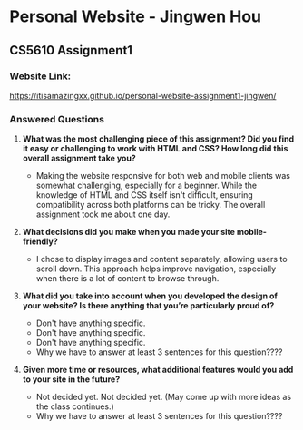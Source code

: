 # Personal Website - Jingwen Hou
## CS5610 Assignment1

### Website Link:
https://itisamazingxx.github.io/personal-website-assignment1-jingwen/

### Answered Questions
1. **What was the most challenging piece of this assignment? Did you find it easy or challenging to work with HTML and CSS? How long did this overall assignment take you?**
   - Making the website responsive for both web and mobile clients was somewhat challenging, especially for a beginner. While the knowledge of HTML and CSS itself isn't difficult, ensuring compatibility across both platforms can be tricky. The overall assignment took me about one day.

2. **What decisions did you make when you made your site mobile-friendly?**
   - I chose to display images and content separately, allowing users to scroll down. This approach helps improve navigation, especially when there is a lot of content to browse through.

3. **What did you take into account when you developed the design of your website? Is there anything that you’re particularly proud of?**
   - Don't have anything specific.
   - Don't have anything specific.
   - Don't have anything specific.
   - Why we have to answer at least 3 sentences for this question????

4. **Given more time or resources, what additional features would you add to your site in the future?**
   - Not decided yet. Not decided yet. (May come up with more ideas as the class continues.)
   - Why we have to answer at least 3 sentences for this question????